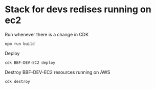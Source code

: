 # Stack for devs redises running on ec2

Run whenever there is a change in CDK

```
npm run build
```

Deploy

```
cdk BBF-DEV-EC2 deploy
```

Destroy BBF-DEV-EC2 resources running on AWS

```
cdk destroy
```
